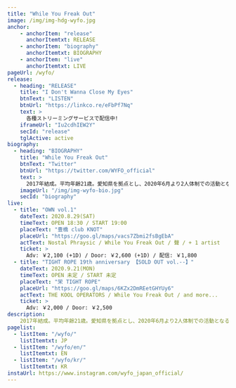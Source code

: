 ```yaml
---
title: "While You Freak Out"
image: /img/img-hdg-wyfo.jpg
anchor:
    - anchorItem: "release"
      anchorItemtxt: RELEASE
    - anchorItem: "biography"
      anchorItemtxt: BIOGRAPHY
    - anchorItem: "live"
      anchorItemtxt: LIVE
pageUrl: /wyfo/
release:
  - heading: "RELEASE"
    title: "I Don't Wanna Close My Eyes"
    btnText: "LISTEN"
    btnUrl: "https://linkco.re/eFbPf7Nq"
    text: >
      各種ストリーミングサービスで配信中!
    iframeUrl: "Iu2cdhIEW2Y"
    secId: "release"
    tglActive: active
biography:
  - heading: "BIOGRAPHY"
    title: "While You Freak Out"
    btnText: "Twitter"
    btnUrl: "https://twitter.com/WYFO_official"
    text: >
      2017年結成。平均年齢21歳。愛知県を拠点とし、2020年6月より2人体制での活動となる。Hard Rock、UK Rock、Hip Hopなどの様々な音楽に影響を受け、ジャンルを超えた楽曲で音楽シーンを盛り上げる。
    imageUrl: "/img/img-wyfo-bio.jpg"
    secId: "biography"
live:
  - title: "OWN vol.1"
    dateText: 2020.8.29(SAT)
    timeText: OPEN 18:30 / START 19:00
    placeText: "豊橋 club KNOT"
    placeUrl: "https://goo.gl/maps/vacs7Zbmi2fsBgEbA"
    actText: Nostal Phraysic / While You Freak Out / 聲 / + 1 artist
    ticket: >
      Adv: ￥2,100 (+1D) / Door: ￥2,600 (+1D) / 配信: ￥1,800
  - title: "TIGHT ROPE 19th anniversary 【SOLD OUT vol.--】"
    dateText: 2020.9.21(MON)
    timeText: OPEN 未定 / START 未定
    placeText: "栄 TIGHT ROPE"
    placeUrl: "https://goo.gl/maps/6KZx2DmREetGHYUy6"
    actText: THE KOOL OPERATORS / While You Freak Out / and more...
    ticket: >
      Adv: ￥2,000 / Door: ￥2,500
description:
    2017年結成。平均年齢21歳。愛知県を拠点とし、2020年6月より2人体制での活動となる。Hard Rock、UK Rock、Hip Hopなどの様々な音楽に影響を受け、ジャンルを超えた楽曲で音楽シーンを盛り上げる。
pagelist:
  - listItem: "/wyfo/"
    listItemtxt: JP
  - listItem: "/wyfo/en/"
    listItemtxt: EN
  - listItem: "/wyfo/kr/"
    listItemtxt: KR
instaUrl: https://www.instagram.com/wyfo_japan_official/
---
```





